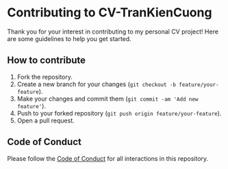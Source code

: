 # Contributing to CV-TranKienCuong

Thank you for your interest in contributing to my personal CV project! Here are some guidelines to help you get started.

## How to contribute
1. Fork the repository.
2. Create a new branch for your changes (`git checkout -b feature/your-feature`).
3. Make your changes and commit them (`git commit -am 'Add new feature'`).
4. Push to your forked repository (`git push origin feature/your-feature`).
5. Open a pull request.

## Code of Conduct
Please follow the [Code of Conduct](CODE_OF_CONDUCT.md) for all interactions in this repository.
